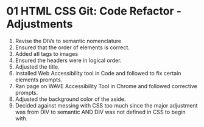 # 01 HTML CSS Git: Code Refactor - Adjustments


1. Revise the DIVs to semantic nomenclature
2. Ensured that the order of elements is correct.
3. Added atl tags to images
4. Ensured the headers were in logical order.
5. Adjusted the title.
6. Installed Web Accessibility tool in Code and followed to fix certain elements prompts.
7. Ran page on WAVE Accessibility Tool in Chrome and followed corrective prompts. 
8. Adjusted the background color of the aside.
9. Decided against messing with CSS too much since the major adjustment was from DIV to semantic AND DIV was not defined in CSS to begin with.

